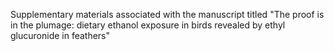 Supplementary materials associated with the manuscript titled "The proof is in the plumage: dietary ethanol exposure in birds revealed by ethyl glucuronide in feathers"
